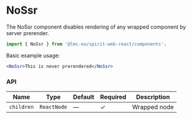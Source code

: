 # NoSsr

The NoSsr component disables rendering of any wrapped component by server prerender.

```jsx
import { NoSsr } from '@lmc-eu/spirit-web-react/components';
```

Basic example usage:

```jsx
<NoSsr>This is never prerendered</NoSsr>
```

### API

| Name       | Type        | Default | Required | Description  |
| ---------- | ----------- | ------- | -------- | ------------ |
| `children` | `ReactNode` | —       | ✓        | Wrapped node |
